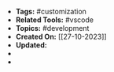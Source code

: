 - **Tags:** #customization
- **Related Tools:** #vscode
- **Topics:** #development
- **Created On:** [[27-10-2023]]
- **Updated:**
-
-